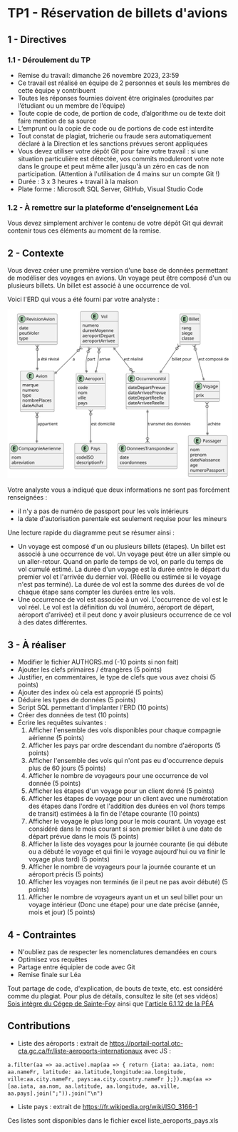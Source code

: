# TP1 - Réservation de billets d'avions

## 1 - Directives

### 1.1 - Déroulement du TP

- Remise du travail: dimanche 26 novembre 2023, 23:59
- Ce travail est réalisé en équipe de 2 personnes et seuls les membres de cette équipe y contribuent
- Toutes les réponses fournies doivent être originales (produites par l’étudiant ou un membre de l’équipe)
- Toute copie de code, de portion de code, d’algorithme ou de texte doit faire mention de sa source
- L’emprunt ou la copie de code ou de portions de code est interdite
- Tout constat de plagiat, tricherie ou fraude sera automatiquement déclaré à la Direction et les sanctions prévues seront appliquées
- Vous devez utiliser votre dépôt Git pour faire votre travail : si une situation particulière est détectée, vos commits moduleront votre note dans le groupe et peut même aller jusqu'à un zéro en cas de non participation. (Attention à l'utilisation de 4 mains sur un compte Git !)
- Durée : 3 x 3 heures + travail à la maison
- Plate forme : Microsoft SQL Server, GitHub, Visual Studio Code

### 1.2 - À remettre sur la plateforme d'enseignement Léa

Vous devez simplement archiver le contenu de votre dépôt Git qui devrait contenir tous ces éléments au moment de la remise.

## 2 - Contexte

Vous devez créer une première version d'une base de données permettant de modéliser des voyages en avions. Un voyage peut être composé d'un ou plusieurs billets. Un billet est associé à une occurrence de vol.

Voici l'ERD qui vous a été fourni par votre analyste :

![ERD logique](images/ERD/airline_reservation/erd_airline_reservation_logique.svg)

Votre analyste vous a indiqué que deux informations ne sont pas forcément renseignées :

- il n'y a pas de numéro de passport pour les vols intérieurs
- la date d'autorisation parentale est seulement requise pour les mineurs

Une lecture rapide du diagramme peut se résumer ainsi :

- Un voyage est composé d'un ou plusieurs billets (étapes). Un billet est associé à une occurrence de vol. Un voyage peut être un aller simple ou un aller-retour. Quand on parle de temps de vol, on parle du temps de vol cumulé estimé. La durée d'un voyage est la durée entre le départ du premier vol et l'arrivée du dernier vol. (Réelle ou estimée si le voyage n'est pas terminé). La durée de vol est la somme des durées de vol de chaque étape sans compter les durées entre les vols.
- Une occurrence de vol est associée à un vol. L'occurrence de vol est le vol réel. Le vol est la définition du vol (numéro, aéroport de départ, aéroport d'arrivée) et il peut donc y avoir plusieurs occurrence de ce vol à des dates différentes.

## 3 - À réaliser

- Modifier le fichier AUTHORS.md (-10 points si non fait)
- Ajouter les clefs primaires / étrangères (5 points)
- Justifier, en commentaires, le type de clefs que vous avez choisi (5 points)
- Ajouter des index où cela est approprié (5 points)
- Déduire les types de données (5 points)
- Script SQL permettant d'implanter l'ERD (10 points)
- Créer des données de test (10 points)
- Écrire les requêtes suivantes :
  1. Afficher l'ensemble des vols disponibles pour chaque compagnie aérienne (5 points)
  2. Afficher les pays par ordre descendant du nombre d'aéroports (5 points)
  3. Afficher l'ensemble des vols qui n'ont pas eu d'occurrence depuis plus de 60 jours (5 points)
  4. Afficher le nombre de voyageurs pour une occurrence de vol donnée (5 points)
  5. Afficher les étapes d'un voyage pour un client donné (5 points)
  6. Afficher les étapes de voyage pour un client avec une numérotation des étapes dans l'ordre et l'addition des durées en vol (hors temps de transit) estimées à la fin de l'étape courante (10 points)
  7. Afficher le voyage le plus long pour le mois courant. Un voyage est considéré dans le mois courant si son premier billet à une date de départ prévue dans le mois (5 points)
  8. Afficher la liste des voyages pour la journée courante (ie qui débute ou a débuté le voyage et qui fini le voyage aujourd'hui ou va finir le voyage plus tard) (5 points)
  9. Afficher le nombre de voyageurs pour la journée courante et un aéroport précis  (5 points)
  10. Afficher les voyages non terminés (ie il peut ne pas avoir débuté) (5 points)
  11. Afficher le nombre de voyageurs ayant un et un seul billet pour un voyage intérieur (Donc une étape) pour une date précise (année, mois et jour) (5 points)

## 4 - Contraintes

- N'oubliez pas de respecter les nomenclatures demandées en cours
- Optimisez vos requêtes
- Partage entre équipier de code avec Git
- Remise finale sur Léa

Tout partage de code, d'explication, de bouts de texte, etc. est considéré comme du plagiat. Pour plus de détails, consultez le site (et ses vidéos) [Sois intègre du Cégep de Sainte-Foy](http://csfoy.ca/soisintegre) ainsi que [l'article 6.1.12 de la PÉA](https://www.csfoy.ca/fileadmin/documents/notre_cegep/politiques_et_reglements/5.9_PolitiqueEvaluationApprentissages_2019.pdf)

## Contributions

- Liste des aéroports : extrait de https://portail-portal.otc-cta.gc.ca/fr/liste-aeroports-internationaux avec JS :

```JS
a.filter(aa => aa.active).map(aa => { return {iata: aa.iata, nom: aa.nameFr, latitude: aa.latitude,longitude:aa.longitude, ville:aa.city.nameFr, pays:aa.city.country.nameFr };}).map(aa => [aa.iata, aa.nom, aa.latitude, aa.longitude, aa.ville, aa.pays].join(";")).join("\n")
```

- Liste pays : extrait de https://fr.wikipedia.org/wiki/ISO_3166-1

Ces listes sont disponibles dans le fichier excel liste_aeroports_pays.xls
